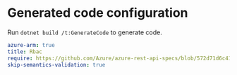 # Generated code configuration

Run `dotnet build /t:GenerateCode` to generate code.

``` yaml
azure-arm: true
title: Rbac
require: https://github.com/Azure/azure-rest-api-specs/blob/572d71d6c4134db8dd00055d9cd3f76b2d414a7b/specification/graphrbac/data-plane/readme.md
skip-semantics-validation: true

```